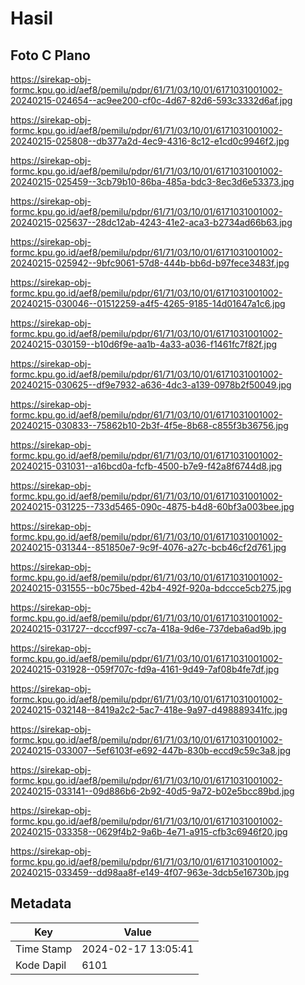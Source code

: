 # Hasil

## Foto C Plano

https://sirekap-obj-formc.kpu.go.id/aef8/pemilu/pdpr/61/71/03/10/01/6171031001002-20240215-024654--ac9ee200-cf0c-4d67-82d6-593c3332d6af.jpg

https://sirekap-obj-formc.kpu.go.id/aef8/pemilu/pdpr/61/71/03/10/01/6171031001002-20240215-025808--db377a2d-4ec9-4316-8c12-e1cd0c9946f2.jpg

https://sirekap-obj-formc.kpu.go.id/aef8/pemilu/pdpr/61/71/03/10/01/6171031001002-20240215-025459--3cb79b10-86ba-485a-bdc3-8ec3d6e53373.jpg

https://sirekap-obj-formc.kpu.go.id/aef8/pemilu/pdpr/61/71/03/10/01/6171031001002-20240215-025637--28dc12ab-4243-41e2-aca3-b2734ad66b63.jpg

https://sirekap-obj-formc.kpu.go.id/aef8/pemilu/pdpr/61/71/03/10/01/6171031001002-20240215-025942--9bfc9061-57d8-444b-bb6d-b97fece3483f.jpg

https://sirekap-obj-formc.kpu.go.id/aef8/pemilu/pdpr/61/71/03/10/01/6171031001002-20240215-030046--01512259-a4f5-4265-9185-14d01647a1c6.jpg

https://sirekap-obj-formc.kpu.go.id/aef8/pemilu/pdpr/61/71/03/10/01/6171031001002-20240215-030159--b10d6f9e-aa1b-4a33-a036-f1461fc7f82f.jpg

https://sirekap-obj-formc.kpu.go.id/aef8/pemilu/pdpr/61/71/03/10/01/6171031001002-20240215-030625--df9e7932-a636-4dc3-a139-0978b2f50049.jpg

https://sirekap-obj-formc.kpu.go.id/aef8/pemilu/pdpr/61/71/03/10/01/6171031001002-20240215-030833--75862b10-2b3f-4f5e-8b68-c855f3b36756.jpg

https://sirekap-obj-formc.kpu.go.id/aef8/pemilu/pdpr/61/71/03/10/01/6171031001002-20240215-031031--a16bcd0a-fcfb-4500-b7e9-f42a8f6744d8.jpg

https://sirekap-obj-formc.kpu.go.id/aef8/pemilu/pdpr/61/71/03/10/01/6171031001002-20240215-031225--733d5465-090c-4875-b4d8-60bf3a003bee.jpg

https://sirekap-obj-formc.kpu.go.id/aef8/pemilu/pdpr/61/71/03/10/01/6171031001002-20240215-031344--851850e7-9c9f-4076-a27c-bcb46cf2d761.jpg

https://sirekap-obj-formc.kpu.go.id/aef8/pemilu/pdpr/61/71/03/10/01/6171031001002-20240215-031555--b0c75bed-42b4-492f-920a-bdccce5cb275.jpg

https://sirekap-obj-formc.kpu.go.id/aef8/pemilu/pdpr/61/71/03/10/01/6171031001002-20240215-031727--dcccf997-cc7a-418a-9d6e-737deba6ad9b.jpg

https://sirekap-obj-formc.kpu.go.id/aef8/pemilu/pdpr/61/71/03/10/01/6171031001002-20240215-031928--059f707c-fd9a-4161-9d49-7af08b4fe7df.jpg

https://sirekap-obj-formc.kpu.go.id/aef8/pemilu/pdpr/61/71/03/10/01/6171031001002-20240215-032148--8419a2c2-5ac7-418e-9a97-d498889341fc.jpg

https://sirekap-obj-formc.kpu.go.id/aef8/pemilu/pdpr/61/71/03/10/01/6171031001002-20240215-033007--5ef6103f-e692-447b-830b-eccd9c59c3a8.jpg

https://sirekap-obj-formc.kpu.go.id/aef8/pemilu/pdpr/61/71/03/10/01/6171031001002-20240215-033141--09d886b6-2b92-40d5-9a72-b02e5bcc89bd.jpg

https://sirekap-obj-formc.kpu.go.id/aef8/pemilu/pdpr/61/71/03/10/01/6171031001002-20240215-033358--0629f4b2-9a6b-4e71-a915-cfb3c6946f20.jpg

https://sirekap-obj-formc.kpu.go.id/aef8/pemilu/pdpr/61/71/03/10/01/6171031001002-20240215-033459--dd98aa8f-e149-4f07-963e-3dcb5e16730b.jpg


## Metadata

| Key        | Value               |
| ---------- | ------------------- |
| Time Stamp | 2024-02-17 13:05:41 |
| Kode Dapil | 6101                |




